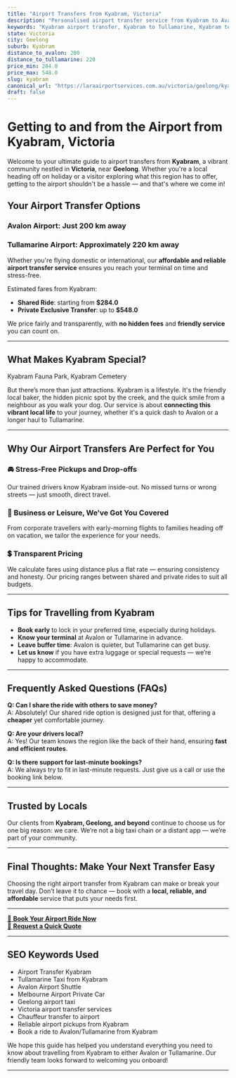 ```yaml
---
title: "Airport Transfers from Kyabram, Victoria"
description: "Personalised airport transfer service from Kyabram to Avalon and Tullamarine airports. Enjoy a smooth, affordable ride with us!"
keywords: "Kyabram airport transfer, Kyabram to Tullamarine, Kyabram to Avalon, airport taxi Kyabram, private airport transfer Kyabram, shared ride Kyabram, Kyabram transfers, airport shuttle Kyabram, book Kyabram airport taxi, affordable Kyabram airport transfer, Kyabram airport transfer service, airport transfer Geelong, airport transfer Melbourne, Melbourne airport taxi, airport transfers Victoria, Tullamarine airport shuttle, Avalon airport transfers, Melbourne private transfer, airport transport services Melbourne"
state: Victoria
city: Geelong
suburb: Kyabram
distance_to_avalon: 200
distance_to_tullamarine: 220
price_min: 284.0
price_max: 548.0
slug: kyabram
canonical_url: "https://laraairportservices.com.au/victoria/geelong/kyabram/"
draft: false
---
```


# Getting to and from the Airport from Kyabram, Victoria

Welcome to your ultimate guide to airport transfers from **Kyabram**, a vibrant community nestled in **Victoria**, near **Geelong**. Whether you're a local heading off on holiday or a visitor exploring what this region has to offer, getting to the airport shouldn't be a hassle — and that's where we come in!

## Your Airport Transfer Options

### Avalon Airport: Just 200 km away  
### Tullamarine Airport: Approximately 220 km away

Whether you're flying domestic or international, our **affordable and reliable airport transfer service** ensures you reach your terminal on time and stress-free.

Estimated fares from Kyabram:
- **Shared Ride**: starting from **$284.0**
- **Private Exclusive Transfer**: up to **$548.0**

We price fairly and transparently, with **no hidden fees** and **friendly service** you can count on.

---

## What Makes Kyabram Special?

Kyabram Fauna Park, Kyabram Cemetery

But there’s more than just attractions. Kyabram is a lifestyle. It's the friendly local baker, the hidden picnic spot by the creek, and the quick smile from a neighbour as you walk your dog. Our service is about **connecting this vibrant local life** to your journey, whether it's a quick dash to Avalon or a longer haul to Tullamarine.

---

## Why Our Airport Transfers Are Perfect for You

### 🚘 Stress-Free Pickups and Drop-offs
Our trained drivers know Kyabram inside-out. No missed turns or wrong streets — just smooth, direct travel.

### 💼 Business or Leisure, We’ve Got You Covered
From corporate travellers with early-morning flights to families heading off on vacation, we tailor the experience for your needs.

### 💲 Transparent Pricing
We calculate fares using distance plus a flat rate — ensuring consistency and honesty. Our pricing ranges between shared and private rides to suit all budgets.

---

## Tips for Travelling from Kyabram

- **Book early** to lock in your preferred time, especially during holidays.
- **Know your terminal** at Avalon or Tullamarine in advance.
- **Leave buffer time**: Avalon is quieter, but Tullamarine can get busy.
- **Let us know** if you have extra luggage or special requests — we’re happy to accommodate.

---

## Frequently Asked Questions (FAQs)

**Q: Can I share the ride with others to save money?**  
A: Absolutely! Our shared ride option is designed just for that, offering a **cheaper** yet comfortable journey.

**Q: Are your drivers local?**  
A: Yes! Our team knows the region like the back of their hand, ensuring **fast and efficient routes**.

**Q: Is there support for last-minute bookings?**  
A: We always try to fit in last-minute requests. Just give us a call or use the booking link below.

---

## Trusted by Locals

Our clients from **Kyabram, Geelong, and beyond** continue to choose us for one big reason: we care. We’re not a big taxi chain or a distant app — we’re part of your community.

---

## Final Thoughts: Make Your Next Transfer Easy

Choosing the right airport transfer from Kyabram can make or break your travel day. Don’t leave it to chance — book with a **local, reliable, and affordable** service that puts your needs first.

---

[📅 **Book Your Airport Ride Now**](https://laraairportservices.square.site/s/appointments)  
[📧 **Request a Quick Quote**](https://laraairportservices.square.site/contact-us)

---

## SEO Keywords Used
- Airport Transfer Kyabram
- Tullamarine Taxi from Kyabram
- Avalon Airport Shuttle
- Melbourne Airport Private Car
- Geelong airport taxi
- Victoria airport transfer services
- Chauffeur transfer to airport
- Reliable airport pickups from Kyabram
- Book a ride to Avalon/Tullamarine from Kyabram

We hope this guide has helped you understand everything you need to know about travelling from Kyabram to either Avalon or Tullamarine. Our friendly team looks forward to welcoming you onboard!

---
